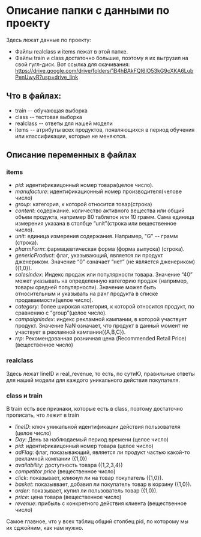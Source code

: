 # Описание папки с данными по проекту
Здесь лежат данные по проекту:

- Файлы realclass и items лежат в этой папке.
- Файлы train и class достаточно большие, поэтому я их выгрузил на свой гугл-диск. Вот ссылка для скачивания: https://drive.google.com/drive/folders/1B4hBAkFQI6IO53kG9cXKA6LubPenUwyR?usp=drive_link

## Что в файлах:
- train -- обучающая выборка
- class -- тестовая выборка
- realclass -- ответы для нашей модели
- items --  атрибуты всех продуктов, появляющихся в период обучения или классификации, которые не меняются.

## Описание переменных в файлах

### items
- *pid*: идентификаицонный номер товара(целое число).
- *manufacture*: идентификационный номер производителя(челове число)
- *group*: категория, к которой относится товар(строка)
- *content*: содержание. количество активного вещества или общий объем продукта, например 80 таблеток или 10 грамм. Сама единица измерения указана в столбце “unit”(строка или вещественное число).
- *unit*: единица измерения содержания. Например, "G" -- грамм (строка).
- *pharmForm*: фармацевтическая форма (форма выпуска) (строка).
- *genericProduct*: флаг, указывающий, является ли продукт дженериком. Значение “0” означает “нет” (не является дженериком)({1,0}).
- *salesIndex*: Индекс продаж или популярности товара. Значение “40” может указывать на определенную категорию продаж (например, товары средней популярности). Значение может быть относительным и указывать на ранг продукта в списке продаваемости(целое число).
- *category*: более широкая категория, к которой относится продукт, по сравнению с “group”(целое число).
- *campaignIndex*: индекс рекламной кампании, в которой участвует продукт. Значение NaN означает, что продукт в данный момент не участвует в рекламной кампании({A,B,C}).
- *rrp*: Рекомендованная розничная цена (Recommended Retail Price)(вещественное число)
  
### realclass

Здесь лежат lineID и real_revenue, то есть, по сутиЮ, правильные ответы для нашей модели для каждого уникального действия покупателя.

### class и train

В train есть все признаки, которые есть в class, поэтому достаточно прописать, что лежит в train
- *lineID*: ключ уникальной идентификации действия пользователя (целое число)
- *Day*: День за наблюдаемый период времени (целое число)
- *pid*: идентификаицонный номер товара (целое  число)
- *adFlag*: флаг, показывающий, является ли продукт частью какой-то рекламной компании ({1,0})
- *availability*: доступность товара ({1,2,3,4})
- *competitor price* (вещественное число)
- *click*: показывает, кликнул ли на товар покупатель ({1,0}).
- *basket*: показыввает, добавил ли покупатель товар в корзину ({1,0}).
- *order*: показывает, купил ли пользователь товар ({1,0}).
- *price*: цена товара (вещественное число)
- *revenue*: прибыль с конкретного действия клиента (вещественное число)


Самое главное, что у всех таблиц общий столбец pid, по которому мы их сджойним, как нам нужно.
